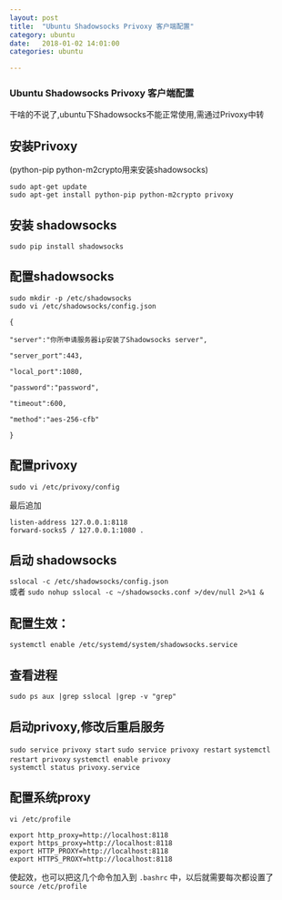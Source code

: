 ```yaml
---
layout: post
title:  "Ubuntu Shadowsocks Privoxy 客户端配置"
category: ubuntu
date:   2018-01-02 14:01:00
categories: ubuntu 

---
```

### Ubuntu Shadowsocks Privoxy 客户端配置

干啥的不说了,ubuntu下Shadowsocks不能正常使用,需通过Privoxy中转
 
## 安装Privoxy

(python-pip python-m2crypto用来安装shadowsocks)
 
`sudo apt-get update`  
`sudo apt-get install python-pip python-m2crypto privoxy`
## 安装 shadowsocks
`sudo pip install shadowsocks`  

## 配置shadowsocks

`sudo mkdir -p /etc/shadowsocks`  
`sudo vi /etc/shadowsocks/config.json`  
```
{  
  
"server":"你所申请服务器ip安装了Shadowsocks server",  
  
"server_port":443,  
  
"local_port":1080,  
  
"password":"password",  
  
"timeout":600,  
  
"method":"aes-256-cfb"  
  
}  
``` 
## 配置privoxy

`sudo vi /etc/privoxy/config`  
 
最后追加
```
listen-address 127.0.0.1:8118
forward-socks5 / 127.0.0.1:1080 .  
```
## 启动 shadowsocks
`sslocal -c /etc/shadowsocks/config.json`  
或者
`sudo nohup sslocal -c ~/shadowsocks.conf >/dev/null 2>%1 &`

## 配置生效：
`systemctl enable /etc/systemd/system/shadowsocks.service`

## 查看进程
`sudo ps aux |grep sslocal |grep -v "grep"`
## 启动privoxy,修改后重启服务

`sudo service privoxy start`
`sudo service privoxy restart`
`systemctl restart privoxy`
`systemctl enable privoxy`  
`systemctl status privoxy.service`
 
## 配置系统proxy

`vi /etc/profile`  

``` 
export http_proxy=http://localhost:8118
export https_proxy=http://localhost:8118 
export HTTP_PROXY=http://localhost:8118 
export HTTPS_PROXY=http://localhost:8118  
``` 
使起效，也可以把这几个命令加入到 `.bashrc` 中，以后就需要每次都设置了
`source /etc/profile`

 